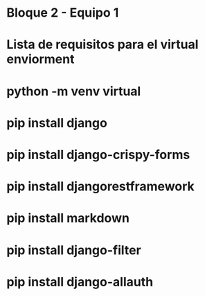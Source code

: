 # Bloque 2 - Equipo 1

# Lista de requisitos para el virtual enviorment

# python -m venv virtual

# pip install django

# pip install django-crispy-forms

# pip install djangorestframework

# pip install markdown

# pip install django-filter

# pip install django-allauth

